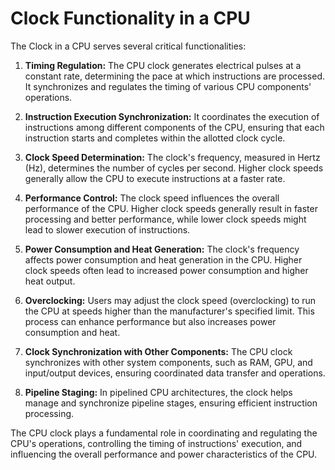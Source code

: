 # Clock Functionality in a CPU

The Clock in a CPU serves several critical functionalities:

1. **Timing Regulation:** The CPU clock generates electrical pulses at a constant rate, determining the pace at which instructions are processed. It synchronizes and regulates the timing of various CPU components' operations.

2. **Instruction Execution Synchronization:** It coordinates the execution of instructions among different components of the CPU, ensuring that each instruction starts and completes within the allotted clock cycle.

3. **Clock Speed Determination:** The clock's frequency, measured in Hertz (Hz), determines the number of cycles per second. Higher clock speeds generally allow the CPU to execute instructions at a faster rate.

4. **Performance Control:** The clock speed influences the overall performance of the CPU. Higher clock speeds generally result in faster processing and better performance, while lower clock speeds might lead to slower execution of instructions.

5. **Power Consumption and Heat Generation:** The clock's frequency affects power consumption and heat generation in the CPU. Higher clock speeds often lead to increased power consumption and higher heat output.

6. **Overclocking:** Users may adjust the clock speed (overclocking) to run the CPU at speeds higher than the manufacturer's specified limit. This process can enhance performance but also increases power consumption and heat.

7. **Clock Synchronization with Other Components:** The CPU clock synchronizes with other system components, such as RAM, GPU, and input/output devices, ensuring coordinated data transfer and operations.

8. **Pipeline Staging:** In pipelined CPU architectures, the clock helps manage and synchronize pipeline stages, ensuring efficient instruction processing.

The CPU clock plays a fundamental role in coordinating and regulating the CPU's operations, controlling the timing of instructions' execution, and influencing the overall performance and power characteristics of the CPU.
